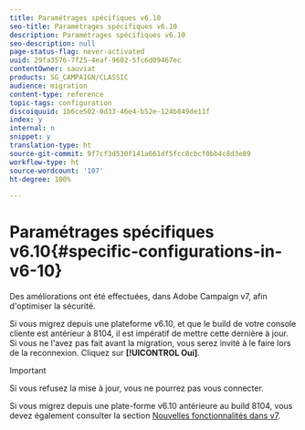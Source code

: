 ```yaml
---
title: Paramétrages spécifiques v6.10
seo-title: Paramétrages spécifiques v6.10
description: Paramétrages spécifiques v6.10
seo-description: null
page-status-flag: never-activated
uuid: 29fa3576-7f25-4eaf-9602-5fc6d09467ec
contentOwner: sauviat
products: SG_CAMPAIGN/CLASSIC
audience: migration
content-type: reference
topic-tags: configuration
discoiquuid: 1b6ce502-0d33-46e4-b52e-124b849de11f
index: y
internal: n
snippet: y
translation-type: ht
source-git-commit: 9f7cf3d530f141a661df5fcc8cbcf0bb4c8d3e89
workflow-type: ht
source-wordcount: '107'
ht-degree: 100%

---
```



# Paramétrages spécifiques v6.10{#specific-configurations-in-v6-10}

Des améliorations ont été effectuées, dans Adobe Campaign v7, afin d&#39;optimiser la sécurité.

Si vous migrez depuis une plateforme v6.10, et que le build de votre console cliente est antérieur à 8104, il est impératif de mettre cette dernière à jour. Si vous ne l&#39;avez pas fait avant la migration, vous serez invité à le faire lors de la reconnexion. Cliquez sur **[!UICONTROL Oui]**.

>[!IMPORTANT]
>
>Si vous refusez la mise à jour, vous ne pourrez pas vous connecter.

Si vous migrez depuis une plate-forme v6.10 antérieure au build 8104, vous devez également consulter la section [Nouvelles fonctionnalités dans v7](../../migration/using/general-configurations.md#new-features-in-v7).
